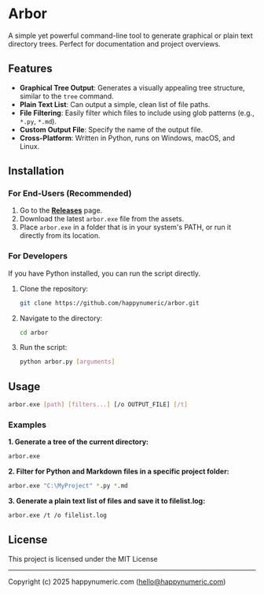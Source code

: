 
# Arbor 

A simple yet powerful command-line tool to generate graphical or plain text directory trees. Perfect for documentation and project overviews.

## Features

- **Graphical Tree Output**: Generates a visually appealing tree structure, similar to the `tree` command.
- **Plain Text List**: Can output a simple, clean list of file paths.
- **File Filtering**: Easily filter which files to include using glob patterns (e.g., `*.py`, `*.md`).
- **Custom Output File**: Specify the name of the output file.
- **Cross-Platform**: Written in Python, runs on Windows, macOS, and Linux.

## Installation

### For End-Users (Recommended)

1.  Go to the [**Releases**](https://github.com/happynumeric/arbor/releases) page.
2.  Download the latest `arbor.exe` file from the assets.
3.  Place `arbor.exe` in a folder that is in your system's PATH, or run it directly from its location.

### For Developers

If you have Python installed, you can run the script directly.

1.  Clone the repository:
    ```bash
    git clone https://github.com/happynumeric/arbor.git
    ```
2.  Navigate to the directory:
    ```bash
    cd arbor
    ```
3.  Run the script:
    ```bash
    python arbor.py [arguments]
    ```

## Usage
```bash
arbor.exe [path] [filters...] [/o OUTPUT_FILE] [/t]
```

### Examples

**1. Generate a tree of the current directory:**
```bash
arbor.exe
```
**2. Filter for Python and Markdown files in a specific project folder:**
```bash
arbor.exe "C:\MyProject" *.py *.md
```
**3. Generate a plain text list of files and save it to filelist.log:**
```bash
arbor.exe /t /o filelist.log
```
## License

This project is licensed under the MIT License

----------

Copyright (c) 2025 happynumeric.com (hello@happynumeric.com)